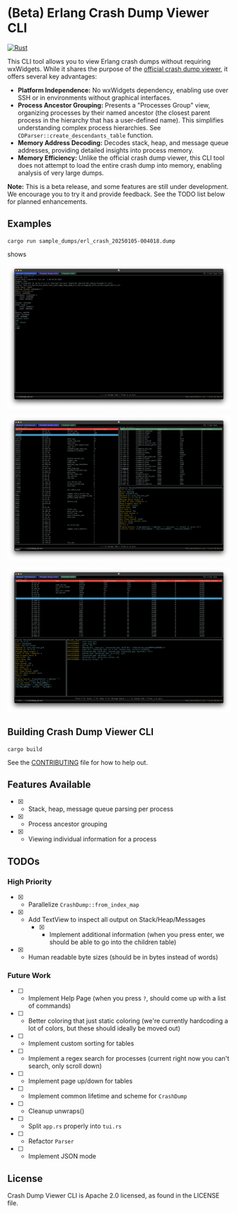 # (Beta) Erlang Crash Dump Viewer CLI

[![Rust](https://github.com/WhatsApp/crashdump_viewer_cli/actions/workflows/rust.yml/badge.svg)](https://github.com/WhatsApp/crashdump_viewer_cli/actions/workflows/rust.yml)

This CLI tool allows you to view Erlang crash dumps without requiring wxWidgets. While it shares the purpose of the [official crash dump viewer](https://www.erlang.org/doc/apps/observer/crashdump_ug.html), it offers several key advantages:

* **Platform Independence:** No wxWidgets dependency, enabling use over SSH or in environments without graphical interfaces.
* **Process Ancestor Grouping:** Presents a "Processes Group" view, organizing processes by their named ancestor (the closest parent process in the hierarchy that has a user-defined name). This simplifies understanding complex process hierarchies. See `CDParser::create_descendants_table` function. 
* **Memory Address Decoding:** Decodes stack, heap, and message queue addresses, providing detailed insights into process memory.
* **Memory Efficiency:** Unlike the official crash dump viewer, this CLI tool does not attempt to load the entire crash dump into memory, enabling analysis of very large dumps.

**Note:** This is a beta release, and some features are still under development. We encourage you to try it and provide feedback. See the TODO list below for planned enhancements.

## Examples
```
cargo run sample_dumps/erl_crash_20250105-004018.dump
```

shows

![general_view](./screenshots/general_view.png)

![process_group](./screenshots/process_group.png)

![process_view](./screenshots/process_view.png)



## Building Crash Dump Viewer CLI
```
cargo build
```

See the [CONTRIBUTING](CONTRIBUTING.md) file for how to help out.

## Features Available
- [x] - Stack, heap, message queue parsing per process
- [x] - Process ancestor grouping
- [x] - Viewing individual information for a process

## TODOs
### High Priority
- [x] - Parallelize `CrashDump::from_index_map`
- [x] - Add TextView to inspect all output on Stack/Heap/Messages
    - [x] - Implement additional information (when you press enter, we should be able to go into the children table)
- [x] - Human readable byte sizes (should be in bytes instead of words)

### Future Work
- [ ] - Implement Help Page (when you press `?`, should come up with a list of commands)
- [ ] - Better coloring that just static coloring (we're currently hardcoding a lot of colors, but these should ideally be moved out)
- [ ] - Implement custom sorting for tables 
- [ ] - Implement a regex search for processes (current right now you can't search, only scroll down)
- [ ] - Implement page up/down for tables
- [ ] - Implement common lifetime and scheme for `CrashDump`
- [ ] - Cleanup unwraps()
- [ ] - Split `app.rs` properly into `tui.rs`
- [ ] - Refactor `Parser`
- [ ] - Implement JSON mode 

## License
Crash Dump Viewer CLI is Apache 2.0 licensed, as found in the LICENSE file.
